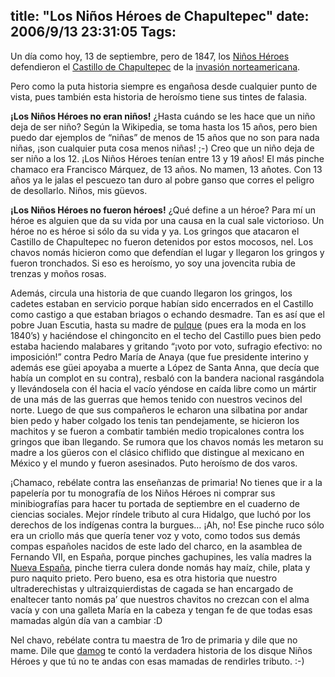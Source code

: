 title: "Los Niños Héroes de Chapultepec"
date: 2006/9/13 23:31:05
Tags: 
---
<p>Un día como hoy, 13 de septiembre, pero de 1847, los <a target="_blank" href="http://en.wikipedia.org/wiki/Ni%C3%B1os_H%C3%A9roes">Niños Héroes</a> defendieron el <a target="_blank" href="http://en.wikipedia.org/wiki/Castillo_de_Chapultepec">Castillo de Chapultepec</a> de la <a target="_blank" href="http://en.wikipedia.org/wiki/Mexican-American_War">invasión norteamericana</a>.</p>

<p>Pero como la puta historia siempre es engañosa desde cualquier punto de vista, pues también esta historia de heroísmo tiene sus tintes de falasia.</p>

<p><strong>¡Los Niños Héroes no eran niños!</strong> ¿Hasta cuándo se les hace que un niño deja de ser niño? Según la Wikipedia, se toma hasta los 15 años, pero bien puedo dar ejemplos de &#8220;niñas&#8221; de menos de 15 años que no son para nada niñas, ¡son cualquier puta cosa menos niñas! ;-) Creo que un niño deja de ser niño a los 12. ¡Los Niños Héroes tenían entre 13 y 19 años! El más pinche chamaco era Francisco Márquez, de 13 años. No mamen, 13 añotes. Con 13 años ya le jalas el pescuezo tan duro al pobre ganso que corres el peligro de desollarlo. Niños, mis güevos.</p>

<p><strong>¡Los Niños Héroes no fueron héroes!</strong> ¿Qué define a un héroe? Para mí un héroe es alguien que da su vida por una causa en la cual sale victorioso. Un héroe no es héroe si sólo da su vida y ya. Los gringos que atacaron el Castillo de Chapultepec no fueron detenidos por estos mocosos, nel. Los chavos nomás hicieron como que defendían el lugar y llegaron los gringos y fueron tronchados. Si eso es heroísmo, yo soy una jovencita rubia de trenzas y moños rosas.</p>

<p>Además, circula una historia de que cuando llegaron los gringos, los cadetes estaban en servicio porque habían sido encerrados en el Castillo como castigo a que estaban briagos o echando desmadre. Tan es así que el pobre Juan Escutia, hasta su madre de <a target="_blank" href="http://en.wikipedia.org/wiki/Pulque">pulque</a> (pues era la moda en los 1840&#8217;s) y haciéndose el chingoncito en el techo del Castillo pues bien pedo estaba haciendo malabares y gritando &#8220;¡voto por voto, sufragio efectivo: no imposición!&#8221; contra Pedro María de Anaya (que fue presidente interino y además ese güei apoyaba a muerte a López de Santa Anna, que decía que había un complot en su contra), resbaló con la bandera nacional rasgándola y llevándosela con él hacia el vacío yéndose en caída libre como un mártir de una más de las guerras que hemos tenido con nuestros vecinos del norte. Luego de que sus compañeros le echaron una silbatina por andar bien pedo y haber colgado los tenis tan pendejamente, se hicieron los machitos y se fueron a combatir también medio tropicalones contra los gringos que iban llegando. Se rumora que los chavos nomás les metaron su madre a los güeros con el clásico chiflido que distingue al mexicano en México y el mundo y fueron asesinados. Puto heroísmo de dos varos.</p>

<p>¡Chamaco, rebélate contra las enseñanzas de primaria! No tienes que ir a la papelería por tu monografía de los Niños Héroes ni comprar sus minibiografías para hacer tu portada de septiembre en el cuaderno de ciencias sociales. Mejor ríndele tributo al cura Hidalgo, que luchó por los derechos de los indígenas contra la burgues&#8230; ¡Ah, no! Ese pinche ruco sólo era un criollo más que quería tener voz y voto, como todos sus demás compas españoles nacidos de este lado del charco, en la asamblea de Fernando VII, en España, porque pinches gachupines, les valía madres la <a target="_blank" href="http://en.wikipedia.org/wiki/New_Spain">Nueva España</a>, pinche tierra culera donde nomás hay maíz, chile, plata y puro naquito prieto. Pero bueno, esa es otra historia que nuestro ultraderechistas y ultraizquierdistas de cagada se han encargado de enaltecer tanto nomás pa&#8217; que nuestros chavitos no crezcan con el alma vacía y con una galleta María en la cabeza y tengan fe de que todas esas mamadas algún día van a cambiar :D</p>

<p>Nel chavo, rebélate contra tu maestra de 1ro de primaria y dile que no mame. Dile que <a target="_blank" href="http://www.damog.net/gallery/v/moblog/Picture_14_002.jpg.html">damog</a> te contó la verdadera historia de los disque Niños Héroes y que tú no te andas con esas mamadas de rendirles tributo. :-)</p>
